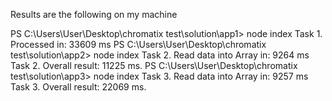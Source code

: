 Results are the following on my machine

PS C:\Users\User\Desktop\chromatix test\solution\app1> node index
Task 1. Processed in: 33609 ms
PS C:\Users\User\Desktop\chromatix test\solution\app2> node index
Task 2. Read data into Array in: 9264 ms
Task 2. Overall result: 11225 ms.
PS C:\Users\User\Desktop\chromatix test\solution\app3> node index
Task 3. Read data into Array in: 9257 ms
Task 3. Overall result: 22069 ms.
